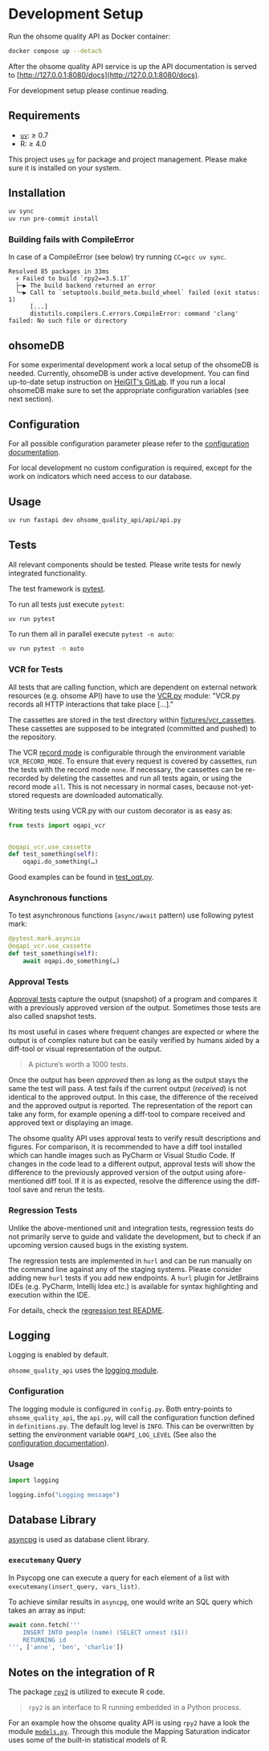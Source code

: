 # Development Setup

Run the ohsome quality API as Docker container:

```bash
docker compose up --detach
```
After the ohsome quality API service is up the API documentation is served to [http://127.0.0.1:8080/docs](http://127.0.0.1:8080/docs).

For development setup please continue reading.

## Requirements

- [`uv`](https://docs.astral.sh/uv/getting-started/installation/): ≥ 0.7
- R: ≥ 4.0

This project uses [`uv`](https://docs.astral.sh/uv/getting-started/installation/) for package and project management. Please make sure it is installed on your system.


## Installation

```bash
uv sync
uv run pre-commit install
```

### Building fails with CompileError

In case of a CompileError (see below) try running `CC=gcc uv sync`.

```
Resolved 85 packages in 33ms
  × Failed to build `rpy2==3.5.17`
  ├─▶ The build backend returned an error
  ╰─▶ Call to `setuptools.build_meta.build_wheel` failed (exit status: 1)
      [...]
      distutils.compilers.C.errors.CompileError: command 'clang' failed: No such file or directory
```


## ohsomeDB

For some experimental development work a local setup of the ohsomeDB is needed.
Currently, ohsomeDB is under active development.
You can find up-to-date setup instruction on [HeiGIT's GitLab](https://gitlab.heigit.org/giscience/big-data/ohsome/ohsomedb/ohsomedb/-/tree/main/local_setup).
If you run a local ohsomeDB make sure to set the appropriate configuration variables (see next section).


## Configuration

For all possible configuration parameter please refer to the [configuration documentation](/docs/configuration.md).

For local development no custom configuration is required, except for the work on indicators which need access to our database.


## Usage

```bash
uv run fastapi dev ohsome_quality_api/api/api.py
```


## Tests

All relevant components should be tested. Please write tests for newly integrated functionality.

The test framework is [pytest](https://docs.pytest.org/en/stable/).

To run all tests just execute `pytest`:

```bash
uv run pytest
```

To run them all in parallel execute `pytest -n auto`:

```bash
uv run pytest -n auto
```

### VCR for Tests

All tests that are calling function, which are dependent on external network resources (e.g. ohsome API) have to use the [VCR.py](https://vcrpy.readthedocs.io) module: "VCR.py records all HTTP interactions that take place […]."

The cassettes are stored in the test directory within [fixtures/vcr_cassettes](/tests/integrationtests/fixtures/vcr_cassettes). These cassettes are supposed to be integrated (committed and pushed) to the repository.

The VCR [record mode](https://vcrpy.readthedocs.io/en/latest/usage.html#record-modes) is configurable through the environment variable `VCR_RECORD_MODE`. To ensure that every request is covered by cassettes, run the tests with the record mode `none`. If necessary, the cassettes can be re-recorded by deleting the cassettes and run all tests again, or using the record mode `all`. This is not necessary in normal cases, because not-yet-stored requests are downloaded automatically.

Writing tests using VCR.py with our custom decorator is as easy as:

```python
from tests import oqapi_vcr


@oqapi_vcr.use_cassette
def test_something(self):
    oqapi.do_something(…)
```

Good examples can be found in [test_oqt.py](/tests/integrationtests/test_oqt.py).

### Asynchronous functions

To test asynchronous functions (`async/await` pattern) use following pytest mark:

```python
@pytest.mark.asyncio
@oqapi_vcr.use_cassette
def test_something(self):
    await oqapi.do_something(…)
```

### Approval Tests

[Approval tests](https://approvaltests.com/resources/) capture the output
(snapshot) of a program and compares it with a previously approved version of
the output. Sometimes those tests are also called snapshot tests.

Its most useful in cases where frequent changes are expected or where the
output is of complex nature but can be easily verified by humans aided by a
diff-tool or visual representation of the output.

> A picture’s worth a 1000 tests.

Once the output has been *approved* then as long as the output stays the same
the test will pass. A test fails if the current output (*received*) is not
identical to the approved output. In this case, the difference of the received
and the approved output is reported. The representation of the report can take
any form, for example opening a diff-tool to compare received and approved
text or displaying an image.

The ohsome quality API uses approval tests to verify result descriptions and figures.
For comparison, it is recommended to have a diff tool installed which can handle
images such as PyCharm or Visual Studio Code. If changes in the code lead to a
different output, approval tests will show the difference to the previously
approved version of the output using afore-mentioned diff tool. If it is as
expected, resolve the difference using the diff-tool save and rerun the tests.

### Regression Tests

Unlike the above-mentioned unit and integration tests,
regression tests do not primarily serve to guide and validate the development,
but to check if an upcoming version caused bugs in the existing system.

The regression tests are implemented in `hurl`
and can be run manually on the command line against any of the staging systems.
Please consider adding new `hurl` tests if you add new endpoints.
A `hurl` plugin for JetBrains IDEs (e.g. PyCharm, Intellij Idea etc.)
is available for syntax highlighting and execution within the IDE.

For details, check the [regression test README](../regression-tests/README.md).

## Logging

Logging is enabled by default.

`ohsome_quality_api` uses the [logging module](https://docs.python.org/3/library/logging.html).

### Configuration

The logging module is configured in `config.py`. Both entry-points to
`ohsome_quality_api`, the `api.py`, will call the configuration
function defined in `definitions.py`. The default log level is `INFO`. This can be
overwritten by setting the environment variable `OQAPI_LOG_LEVEL` (See also the
[configuration documentation](docs/configuration.md)).

### Usage

```python
import logging

logging.info("Logging message")
```


## Database Library

[asyncpg](https://magicstack.github.io/asyncpg/current/) is used as database client library.

### `executemany` Query

In Psycopg one can execute a query for each element of a list with
`executemany(insert_query, vars_list)`.

To achieve similar results in `asyncpg`, one would write an SQL query which takes an array
as input:

```python
await conn.fetch('''
    INSERT INTO people (name) (SELECT unnest ($1))
    RETURNING id
''', ['anne', 'ben', 'charlie'])
```


## Notes on the integration of R

The package [`rpy2`](https://rpy2.github.io/) is utilized to execute R code.

> `rpy2` is an interface to R running embedded in a Python process.

For an example how the ohsome quality API is using `rpy2` have a look the module [`models.py`](/ohsome_quality_api/indicators/mapping_saturation/models.py).
Through this module the Mapping Saturation indicator uses some of the built-in statistical models of R.
